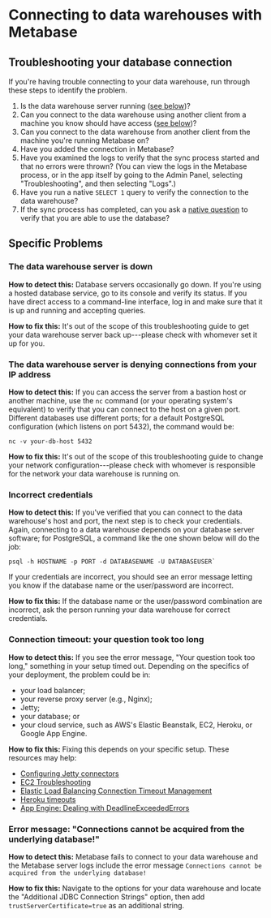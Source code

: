 # Connecting to data warehouses with Metabase

## Troubleshooting your database connection

If you're having trouble connecting to your data warehouse, run through these steps to identify the problem.

1. Is the data warehouse server running ([see below](#the-data-warehouse-server-is-down))?
2. Can you connect to the data warehouse using another client from a machine you know should have access ([see below](#the-data-warehouse-server-is-denying-connections-from-your-ip-address))?
3. Can you connect to the data warehouse from another client from the machine you're running Metabase on?
4. Have you added the connection in Metabase?
5. Have you examined the logs to verify that the sync process started and that no errors were thrown? (You can view the logs in the Metabase process, or in the app itself by going to the Admin Panel, selecting "Troubleshooting", and then selecting "Logs".)
6. Have you run a native `SELECT 1` query to verify the connection to the data warehouse?
7. If the sync process has completed, can you ask a [native question][native-question] to verify that you are able to use the database?

## Specific Problems

### The data warehouse server is down

**How to detect this:** Database servers occasionally go down. If you're using a hosted database service, go to its console and verify its status. If you have direct access to a command-line interface, log in and make sure that it is up and running and accepting queries.

**How to fix this:** It's out of the scope of this troubleshooting guide to get your data warehouse server back up---please check with whomever set it up for you.

### The data warehouse server is denying connections from your IP address

**How to detect this:** If you can access the server from a bastion host or another machine, use the `nc` command (or your operating system's equivalent) to verify that you can connect to the host on a given port. Different databases use different ports; for a default PostgreSQL configuration (which listens on port 5432), the command would be:

```
nc -v your-db-host 5432
```

**How to fix this:** It's out of the scope of this troubleshooting guide to change your network configuration---please check with whomever is responsible for the network your data warehouse is running on.

### Incorrect credentials

**How to detect this:** If you've verified that you can connect to the data warehouse's host and port, the next step is to check your credentials. Again, connecting to a data warehouse depends on your database server software; for PostgreSQL, a command like the one shown below will do the job:

```
psql -h HOSTNAME -p PORT -d DATABASENAME -U DATABASEUSER`
```

If your credentials are incorrect, you should see an error message letting you know if the database name or the user/password are incorrect.

**How to fix this:** If the database name or the user/password combination are incorrect, ask the person running your data warehouse for correct credentials.

### Connection timeout: your question took too long

**How to detect this:** If you see the error message, "Your question took too long," something in your setup timed out. Depending on the specifics of your deployment, the problem could be in:

- your load balancer;
- your reverse proxy server (e.g., Nginx);
- Jetty;
- your database; or
- your cloud service, such as AWS's Elastic Beanstalk, EC2, Heroku, or Google App Engine.

**How to fix this:** Fixing this depends on your specific setup. These resources may help:

- [Configuring Jetty connectors][configuring-jetty]
- [EC2 Troubleshooting][ec2-troubleshooting]
- [Elastic Load Balancing Connection Timeout Management][elb-timeout]
- [Heroku timeouts][heroku-timeout]
- [App Engine: Dealing with DeadlineExceededErrors][app-engine-timeout]

### Error message: "Connections cannot be acquired from the underlying database!"

**How to detect this:** Metabase fails to connect to your data warehouse and the Metabase server logs include the error message `Connections cannot be acquired from the underlying database!`

**How to fix this:** Navigate to the options for your data warehouse and locate the "Additional JDBC Connection Strings" option, then add `trustServerCertificate=true` as an additional string.

[app-engine-timeout]: https://cloud.google.com/appengine/articles/deadlineexceedederrors
[configuring-jetty]: https://www.eclipse.org/jetty/documentation/current/configuring-connectors.html
[ec2-troubleshooting]: https://docs.aws.amazon.com/AWSEC2/latest/UserGuide/TroubleshootingInstancesConnecting.html
[elb-timeout]: https://aws.amazon.com/blogs/aws/elb-idle-timeout-control/
[heroku-timeout]: https://devcenter.heroku.com/articles/request-timeout
[native-question]: ../users-guide/writing-sql.md
